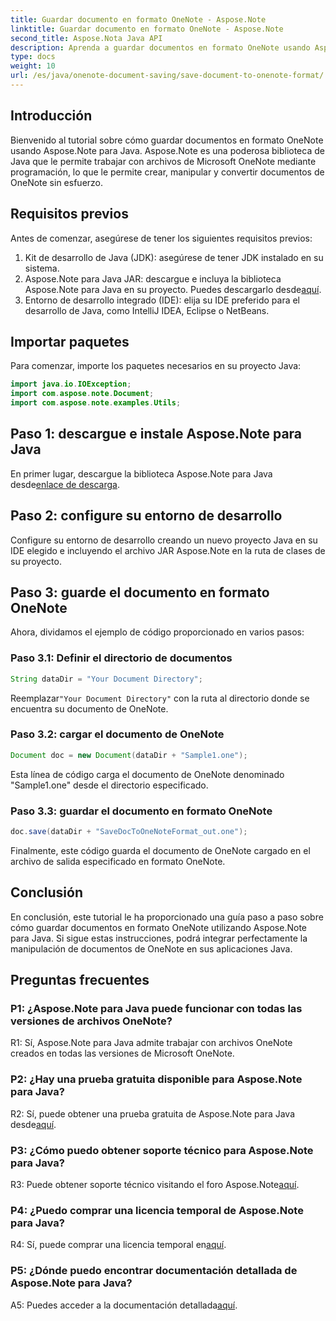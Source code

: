 ```yaml
---
title: Guardar documento en formato OneNote - Aspose.Note
linktitle: Guardar documento en formato OneNote - Aspose.Note
second_title: Aspose.Nota Java API
description: Aprenda a guardar documentos en formato OneNote usando Aspose.Note para Java. Siga nuestra guía paso a paso para una integración perfecta.
type: docs
weight: 10
url: /es/java/onenote-document-saving/save-document-to-onenote-format/
---
```

## Introducción

Bienvenido al tutorial sobre cómo guardar documentos en formato OneNote usando Aspose.Note para Java. Aspose.Note es una poderosa biblioteca de Java que le permite trabajar con archivos de Microsoft OneNote mediante programación, lo que le permite crear, manipular y convertir documentos de OneNote sin esfuerzo.

## Requisitos previos

Antes de comenzar, asegúrese de tener los siguientes requisitos previos:

1. Kit de desarrollo de Java (JDK): asegúrese de tener JDK instalado en su sistema.
2.  Aspose.Note para Java JAR: descargue e incluya la biblioteca Aspose.Note para Java en su proyecto. Puedes descargarlo desde[aquí](https://releases.aspose.com/note/java/).
3. Entorno de desarrollo integrado (IDE): elija su IDE preferido para el desarrollo de Java, como IntelliJ IDEA, Eclipse o NetBeans.

## Importar paquetes

Para comenzar, importe los paquetes necesarios en su proyecto Java:

```java
import java.io.IOException;
import com.aspose.note.Document;
import com.aspose.note.examples.Utils;
```

## Paso 1: descargue e instale Aspose.Note para Java

En primer lugar, descargue la biblioteca Aspose.Note para Java desde[enlace de descarga](https://releases.aspose.com/note/java/).

## Paso 2: configure su entorno de desarrollo

Configure su entorno de desarrollo creando un nuevo proyecto Java en su IDE elegido e incluyendo el archivo JAR Aspose.Note en la ruta de clases de su proyecto.

## Paso 3: guarde el documento en formato OneNote

Ahora, dividamos el ejemplo de código proporcionado en varios pasos:

### Paso 3.1: Definir el directorio de documentos

```java
String dataDir = "Your Document Directory";
```

 Reemplazar`"Your Document Directory"` con la ruta al directorio donde se encuentra su documento de OneNote.

### Paso 3.2: cargar el documento de OneNote

```java
Document doc = new Document(dataDir + "Sample1.one");
```

Esta línea de código carga el documento de OneNote denominado "Sample1.one" desde el directorio especificado.

### Paso 3.3: guardar el documento en formato OneNote

```java
doc.save(dataDir + "SaveDocToOneNoteFormat_out.one");
```

Finalmente, este código guarda el documento de OneNote cargado en el archivo de salida especificado en formato OneNote.

## Conclusión

En conclusión, este tutorial le ha proporcionado una guía paso a paso sobre cómo guardar documentos en formato OneNote utilizando Aspose.Note para Java. Si sigue estas instrucciones, podrá integrar perfectamente la manipulación de documentos de OneNote en sus aplicaciones Java.

## Preguntas frecuentes

### P1: ¿Aspose.Note para Java puede funcionar con todas las versiones de archivos OneNote?

R1: Sí, Aspose.Note para Java admite trabajar con archivos OneNote creados en todas las versiones de Microsoft OneNote.

### P2: ¿Hay una prueba gratuita disponible para Aspose.Note para Java?

 R2: Sí, puede obtener una prueba gratuita de Aspose.Note para Java desde[aquí](https://releases.aspose.com/).

### P3: ¿Cómo puedo obtener soporte técnico para Aspose.Note para Java?

 R3: Puede obtener soporte técnico visitando el foro Aspose.Note[aquí](https://forum.aspose.com/c/note/28).

### P4: ¿Puedo comprar una licencia temporal de Aspose.Note para Java?

 R4: Sí, puede comprar una licencia temporal en[aquí](https://purchase.aspose.com/temporary-license/).

### P5: ¿Dónde puedo encontrar documentación detallada de Aspose.Note para Java?

 A5: Puedes acceder a la documentación detallada[aquí](https://reference.aspose.com/note/java/).
